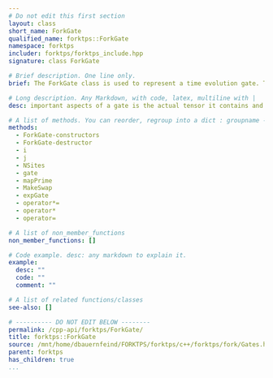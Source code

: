 ```yaml
---
# Do not edit this first section
layout: class
short_name: ForkGate
qualified_name: forktps::ForkGate
namespace: forktps
includer: forktps/forktps_include.hpp
signature: class ForkGate

# Brief description. One line only.
brief: The ForkGate class is used to represent a time evolution gate. The most

# Long description. Any Markdown, with code, latex, multiline with |
desc: important aspects of a gate is the actual tensor it contains and the two sites it acts upon.

# A list of methods. You can reorder, regroup into a dict : groupname -> list
methods:
  - ForkGate-constructors
  - ForkGate-destructor
  - i
  - j
  - NSites
  - gate
  - mapPrime
  - MakeSwap
  - expGate
  - operator*=
  - operator*
  - operator=

# A list of non_member_functions
non_member_functions: []

# Code example. desc: any markdown to explain it.
example:
  desc: ""
  code: ""
  comment: ""

# A list of related functions/classes
see-also: []

# ---------- DO NOT EDIT BELOW --------
permalink: /cpp-api/forktps/ForkGate/
title: forktps::ForkGate
source: /mnt/home/dbauernfeind/FORKTPS/forktps/c++/forktps/fork/Gates.hpp
parent: forktps
has_children: true
...
```



